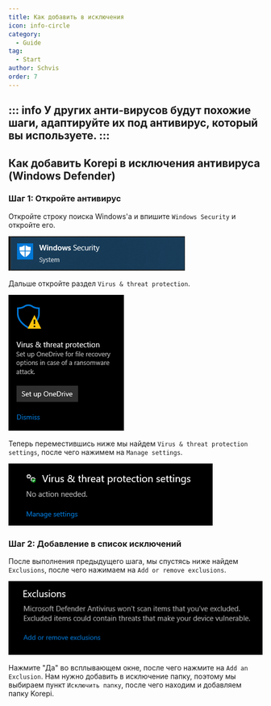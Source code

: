 ```yaml
---
title: Как добавить в исключения
icon: info-circle
category:
  - Guide
tag:
  - Start
author: Schvis
order: 7
---
```


::: info У других анти-вирусов будут похожие шаги, адаптируйте их под антивирус, который вы используете.
:::
---
## Как добавить Korepi в исключения антивируса (Windows Defender)

### Шаг 1: Откройте антивирус

Откройте строку поиска Windows'a и впишите `Windows Security` и откройте его.

![](/assets/images/docs/202312/security.png)

Дальше откройте раздел `Virus & threat protection`.

![](/assets/images/docs/202312/virus1.png)

Теперь переместившись ниже мы найдем `Virus & threat protection settings`, после чего нажимем на `Manage settings`.

![](/assets/images/docs/202312/virus3.png)

### Шаг 2: Добавление в список исключений

После выполнения предыдущего шага, мы спустясь ниже найдем `Exclusions`, после чего нажимаем на `Add or remove exclusions`.

![](/assets/images/docs/202312/virus4.png)

Нажмите "Да" во всплывающем окне, после чего нажмите на `Add an Exclusion`. Нам нужно добавить в исключение папку, поэтому мы выбираем пункт `Исключить папку`, после чего находим и добавляем папку Korepi.
